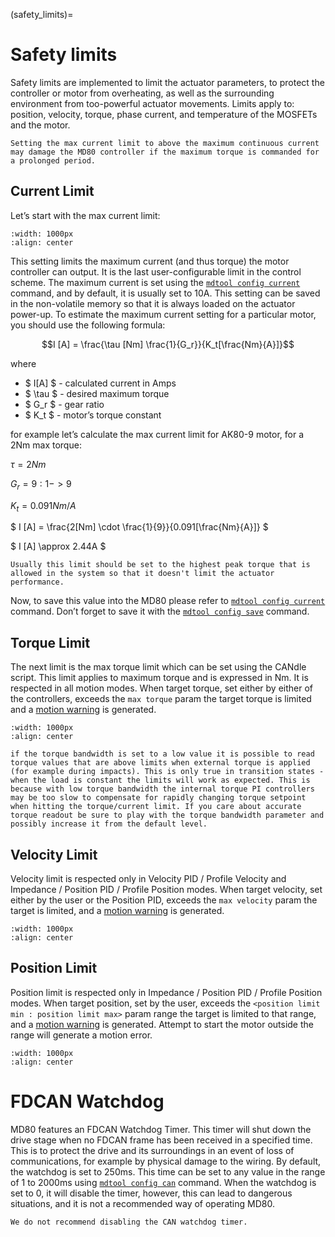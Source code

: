 (safety_limits)=
# Safety limits

Safety limits are implemented to limit the actuator parameters, to protect the controller or motor from overheating, as well as the surrounding environment from too-powerful actuator movements. Limits apply to: position, velocity, torque, phase current, and temperature of the MOSFETs and the motor.

```{warning}
Setting the max current limit to above the maximum continuous current may damage the MD80 controller if the maximum torque is commanded for a prolonged period.
```

## Current Limit
Let’s start with the max current limit:

```{figure} ../images/Candle_motion_modes/current_limit.png
:width: 1000px
:align: center
```

This setting limits the maximum current (and thus torque) the motor controller can output. It is the last user-configurable limit in the control scheme. The maximum current is set using the [`mdtool config current`](mdtool_config_current) command, and by default, it is usually set to 10A. This setting can be saved in the non-volatile memory so that it is always loaded on the actuator power-up. To estimate the maximum current setting for a particular motor, you should use the following formula:

$$I [A] = \frac{\tau [Nm] \frac{1}{G_r}}{K_t[\frac{Nm}{A}]}$$

where 
* $ I[A] $ - calculated current in Amps
* $ \tau $ - desired maximum torque
* $ G_r $ - gear ratio
* $ K_t $ - motor’s torque constant

for example let’s calculate the max current limit for AK80-9 motor, for a 2Nm max torque:

$\tau = 2 Nm$

$G_r = 9:1 -> 9$

$K_t = 0.091 Nm/A$

$ I [A] = \frac{2[Nm] \cdot \frac{1}{9}}{0.091[\frac{Nm}{A}]} $

$ I [A] \approx  2.44A $

```{note}
Usually this limit should be set to the highest peak torque that is allowed in the system so that it doesn't limit the actuator performance.
```

Now, to save this value into the MD80 please refer to [`mdtool config current`](mdtool_config_current) command. Don’t forget to save it with the [`mdtool config save`](mdtool_config_save) command. 

## Torque Limit

The next limit is the max torque limit which can be set using the CANdle script. This limit applies to maximum torque and is expressed in Nm. It is respected in all motion modes. When target torque, set either by either of the controllers, exceeds the `max torque` param the target torque is limited and a [motion warning](motion_status) is generated. 

```{figure} ../images/Candle_motion_modes/torque_limit.png
:width: 1000px
:align: center
```

```{note}
if the torque bandwidth is set to a low value it is possible to read torque values that are above limits when external torque is applied (for example during impacts). This is only true in transition states - when the load is constant the limits will work as expected. This is because with low torque bandwidth the internal torque PI controllers may be too slow to compensate for rapidly changing torque setpoint when hitting the torque/current limit. If you care about accurate torque readout be sure to play with the torque bandwidth parameter and possibly increase it from the default level. 
```

## Velocity Limit

Velocity limit is respected only in Velocity PID / Profile Velocity and Impedance / Position PID / Profile Position modes. When target velocity, set either by the user or the Position PID, exceeds the `max velocity` param the target is limited, and a [motion warning](motion_status) is generated. 

```{figure} ../images/Candle_motion_modes/velocity_limit.png
:width: 1000px
:align: center
```

## Position Limit

Position limit is respected only in Impedance / Position PID / Profile Position modes. When target position, set by the user, exceeds the `<position limit min : position limit max>` param range the target is limited to that range, and a [motion warning](motion_status) is generated. Attempt to start the motor outside the range will generate a motion error. 

```{figure} ../images/Candle_motion_modes/position_limit.png
:width: 1000px
:align: center
```

# FDCAN Watchdog

MD80 features an FDCAN Watchdog Timer. This timer will shut down the drive stage when no FDCAN frame has been received in a specified time. This is to protect the drive and its surroundings in an event of loss of communications, for example by physical damage to the wiring. By default, the watchdog is set to 250ms. This time can be set to any value in the range of 1 to 2000ms using [`mdtool config can`](mdtool_config_can) command. When the watchdog is set to 0, it will disable the timer, however, this can lead to dangerous situations, and it is not a recommended way of operating MD80. 

```{warning}
We do not recommend disabling the CAN watchdog timer.
```